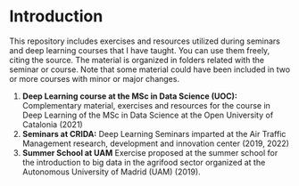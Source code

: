 # Introduction
This repository includes exercises and resources utilized during seminars and deep learning courses that I have taught. You can use them freely, citing the source.
The material is organized in folders related with the seminar or course. Note that some material could have been included in two or more courses with minor or major changes.

1. **Deep Learning course at the MSc in Data Science (UOC):** Complementary material, exercises and resources for the course in Deep Learning of the MSc in Data Science at the Open University of Catalonia (2021)
2. **Seminars at CRIDA:** Deep Learning Seminars imparted at the Air Traffic Management research, development and innovation center (2019, 2022)
3. **Summer School at UAM** Exercise proposed at the summer school for the introduction to big data in the agrifood sector organized at the Autonomous University of Madrid (UAM) (2019).
